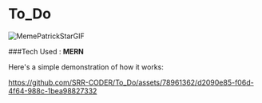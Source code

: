 # To_Do
![MemePatrickStarGIF](https://github.com/SRR-CODER/To_Do/assets/78961362/6e189d24-7321-4363-93ec-4a4a382d0c60)

###Tech Used : **MERN**

Here's a simple demonstration of how it works:


https://github.com/SRR-CODER/To_Do/assets/78961362/d2090e85-f06d-4f64-988c-1bea98827332



